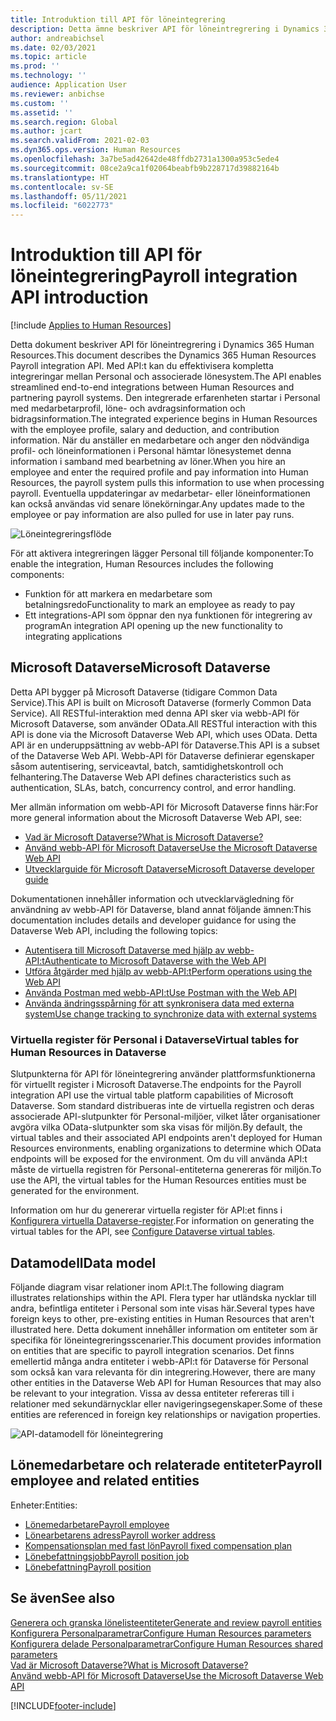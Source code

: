```yaml
---
title: Introduktion till API för löneintegrering
description: Detta ämne beskriver API för löneintregrering i Dynamics 365 Human Resources.
author: andreabichsel
ms.date: 02/03/2021
ms.topic: article
ms.prod: ''
ms.technology: ''
audience: Application User
ms.reviewer: anbichse
ms.custom: ''
ms.assetid: ''
ms.search.region: Global
ms.author: jcart
ms.search.validFrom: 2021-02-03
ms.dyn365.ops.version: Human Resources
ms.openlocfilehash: 3a7be5ad42642de48ffdb2731a1300a953c5ede4
ms.sourcegitcommit: 08ce2a9ca1f02064beabfb9b228717d39882164b
ms.translationtype: HT
ms.contentlocale: sv-SE
ms.lasthandoff: 05/11/2021
ms.locfileid: "6022773"
---
```

# <a name="payroll-integration-api-introduction"></a><span data-ttu-id="156a3-103">Introduktion till API för löneintegrering</span><span class="sxs-lookup"><span data-stu-id="156a3-103">Payroll integration API introduction</span></span>

[!include [Applies to Human Resources](../includes/applies-to-hr.md)]

<span data-ttu-id="156a3-104">Detta dokument beskriver API för löneintregrering i Dynamics 365 Human Resources.</span><span class="sxs-lookup"><span data-stu-id="156a3-104">This document describes the Dynamics 365 Human Resources Payroll integration API.</span></span> <span data-ttu-id="156a3-105">Med API:t kan du effektivisera kompletta integreringar mellan Personal och associerade lönesystem.</span><span class="sxs-lookup"><span data-stu-id="156a3-105">The API enables streamlined end-to-end integrations between Human Resources and partnering payroll systems.</span></span> <span data-ttu-id="156a3-106">Den integrerade erfarenheten startar i Personal med medarbetarprofil, löne- och avdragsinformation och bidragsinformation.</span><span class="sxs-lookup"><span data-stu-id="156a3-106">The integrated experience begins in Human Resources with the employee profile, salary and deduction, and contribution information.</span></span> <span data-ttu-id="156a3-107">När du anställer en medarbetare och anger den nödvändiga profil- och löneinformationen i Personal hämtar lönesystemet denna information i samband med bearbetning av löner.</span><span class="sxs-lookup"><span data-stu-id="156a3-107">When you hire an employee and enter the required profile and pay information into Human Resources, the payroll system pulls this information to use when processing payroll.</span></span> <span data-ttu-id="156a3-108">Eventuella uppdateringar av medarbetar- eller löneinformationen kan också användas vid senare lönekörningar.</span><span class="sxs-lookup"><span data-stu-id="156a3-108">Any updates made to the employee or pay information are also pulled for use in later pay runs.</span></span>

![Löneintegreringsflöde](media/hr-admin-integration-payroll-api-introduction-flow.png)

<span data-ttu-id="156a3-110">För att aktivera integreringen lägger Personal till följande komponenter:</span><span class="sxs-lookup"><span data-stu-id="156a3-110">To enable the integration, Human Resources includes the following components:</span></span>

- <span data-ttu-id="156a3-111">Funktion för att markera en medarbetare som betalningsredo</span><span class="sxs-lookup"><span data-stu-id="156a3-111">Functionality to mark an employee as ready to pay</span></span>
- <span data-ttu-id="156a3-112">Ett integrations-API som öppnar den nya funktionen för integrering av program</span><span class="sxs-lookup"><span data-stu-id="156a3-112">An integration API opening up the new functionality to integrating applications</span></span>

## <a name="microsoft-dataverse"></a><span data-ttu-id="156a3-113">Microsoft Dataverse</span><span class="sxs-lookup"><span data-stu-id="156a3-113">Microsoft Dataverse</span></span>

<span data-ttu-id="156a3-114">Detta API bygger på Microsoft Dataverse (tidigare Common Data Service).</span><span class="sxs-lookup"><span data-stu-id="156a3-114">This API is built on Microsoft Dataverse (formerly Common Data Service).</span></span> <span data-ttu-id="156a3-115">All RESTful-interaktion med denna API sker via webb-API för Microsoft Dataverse, som använder OData.</span><span class="sxs-lookup"><span data-stu-id="156a3-115">All RESTful interaction with this API is done via the Microsoft Dataverse Web API, which uses OData.</span></span> <span data-ttu-id="156a3-116">Detta API är en underuppsättning av webb-API för Dataverse.</span><span class="sxs-lookup"><span data-stu-id="156a3-116">This API is a subset of the Dataverse Web API.</span></span> <span data-ttu-id="156a3-117">Webb-API för Dataverse definierar egenskaper såsom autentisering, serviceavtal, batch, samtidighetskontroll och felhantering.</span><span class="sxs-lookup"><span data-stu-id="156a3-117">The Dataverse Web API defines characteristics such as authentication, SLAs, batch, concurrency control, and error handling.</span></span>

<span data-ttu-id="156a3-118">Mer allmän information om webb-API för Microsoft Dataverse finns här:</span><span class="sxs-lookup"><span data-stu-id="156a3-118">For more general information about the Microsoft Dataverse Web API, see:</span></span>

- [<span data-ttu-id="156a3-119">Vad är Microsoft Dataverse?</span><span class="sxs-lookup"><span data-stu-id="156a3-119">What is Microsoft Dataverse?</span></span>](/powerapps/maker/data-platform/data-platform-intro)
- [<span data-ttu-id="156a3-120">Använd webb-API för Microsoft Dataverse</span><span class="sxs-lookup"><span data-stu-id="156a3-120">Use the Microsoft Dataverse Web API</span></span>](/powerapps/developer/data-platform/webapi/overview)
- [<span data-ttu-id="156a3-121">Utvecklarguide för Microsoft Dataverse</span><span class="sxs-lookup"><span data-stu-id="156a3-121">Microsoft Dataverse developer guide</span></span>](/powerapps/developer/data-platform)

<span data-ttu-id="156a3-122">Dokumentationen innehåller information och utvecklarvägledning för användning av webb-API för Dataverse, bland annat följande ämnen:</span><span class="sxs-lookup"><span data-stu-id="156a3-122">This documentation includes details and developer guidance for using the Dataverse Web API, including the following topics:</span></span>

- [<span data-ttu-id="156a3-123">Autentisera till Microsoft Dataverse med hjälp av webb-API:t</span><span class="sxs-lookup"><span data-stu-id="156a3-123">Authenticate to Microsoft Dataverse with the Web API</span></span>](/powerapps/developer/data-platform/webapi/authenticate-web-api)
- [<span data-ttu-id="156a3-124">Utföra åtgärder med hjälp av webb-API:t</span><span class="sxs-lookup"><span data-stu-id="156a3-124">Perform operations using the Web API</span></span>](/powerapps/developer/data-platform/webapi/perform-operations-web-api)
- [<span data-ttu-id="156a3-125">Använda Postman med webb-API:t</span><span class="sxs-lookup"><span data-stu-id="156a3-125">Use Postman with the Web API</span></span>](/powerapps/developer/data-platform/webapi/use-postman-web-api)
- [<span data-ttu-id="156a3-126">Använda ändringsspårning för att synkronisera data med externa system</span><span class="sxs-lookup"><span data-stu-id="156a3-126">Use change tracking to synchronize data with external systems</span></span>](/powerapps/developer/data-platform/use-change-tracking-synchronize-data-external-systems)

### <a name="virtual-tables-for-human-resources-in-dataverse"></a><span data-ttu-id="156a3-127">Virtuella register för Personal i Dataverse</span><span class="sxs-lookup"><span data-stu-id="156a3-127">Virtual tables for Human Resources in Dataverse</span></span>

<span data-ttu-id="156a3-128">Slutpunkterna för API för löneintegrering använder plattformsfunktionerna för virtuellt register i Microsoft Dataverse.</span><span class="sxs-lookup"><span data-stu-id="156a3-128">The endpoints for the Payroll integration API use the virtual table platform capabilities of Microsoft Dataverse.</span></span> <span data-ttu-id="156a3-129">Som standard distribueras inte de virtuella registren och deras associerade API-slutpunkter för Personal-miljöer, vilket låter organisationer avgöra vilka OData-slutpunkter som ska visas för miljön.</span><span class="sxs-lookup"><span data-stu-id="156a3-129">By default, the virtual tables and their associated API endpoints aren't deployed for Human Resources environments, enabling organizations to determine which OData endpoints will be exposed for the environment.</span></span> <span data-ttu-id="156a3-130">Om du vill använda API:t måste de virtuella registren för Personal-entiteterna genereras för miljön.</span><span class="sxs-lookup"><span data-stu-id="156a3-130">To use the API, the virtual tables for the Human Resources entities must be generated for the environment.</span></span>

<span data-ttu-id="156a3-131">Information om hur du genererar virtuella register för API:et finns i [Konfigurera virtuella Dataverse-register](./hr-admin-integration-common-data-service-virtual-entities.md).</span><span class="sxs-lookup"><span data-stu-id="156a3-131">For information on generating the virtual tables for the API, see [Configure Dataverse virtual tables](./hr-admin-integration-common-data-service-virtual-entities.md).</span></span>

## <a name="data-model"></a><span data-ttu-id="156a3-132">Datamodell</span><span class="sxs-lookup"><span data-stu-id="156a3-132">Data model</span></span>

<span data-ttu-id="156a3-133">Följande diagram visar relationer inom API:t.</span><span class="sxs-lookup"><span data-stu-id="156a3-133">The following diagram illustrates relationships within the API.</span></span> <span data-ttu-id="156a3-134">Flera typer har utländska nycklar till andra, befintliga entiteter i Personal som inte visas här.</span><span class="sxs-lookup"><span data-stu-id="156a3-134">Several types have foreign keys to other, pre-existing entities in Human Resources that aren't illustrated here.</span></span> <span data-ttu-id="156a3-135">Detta dokument innehåller information om entiteter som är specifika för löneintegreringsscenarier.</span><span class="sxs-lookup"><span data-stu-id="156a3-135">This document provides information on entities that are specific to payroll integration scenarios.</span></span> <span data-ttu-id="156a3-136">Det finns emellertid många andra entiteter i webb-API:t för Dataverse för Personal som också kan vara relevanta för din integrering.</span><span class="sxs-lookup"><span data-stu-id="156a3-136">However, there are many other entities in the Dataverse Web API for Human Resources that may also be relevant to your integration.</span></span> <span data-ttu-id="156a3-137">Vissa av dessa entiteter refereras till i relationer med sekundärnycklar eller navigeringsegenskaper.</span><span class="sxs-lookup"><span data-stu-id="156a3-137">Some of these entities are referenced in foreign key relationships or navigation properties.</span></span>

![API-datamodell för löneintegrering](media/hr-admin-payroll-api-data-model.png)

## <a name="payroll-employee-and-related-entities"></a><span data-ttu-id="156a3-139">Lönemedarbetare och relaterade entiteter</span><span class="sxs-lookup"><span data-stu-id="156a3-139">Payroll employee and related entities</span></span>

<span data-ttu-id="156a3-140">Enheter:</span><span class="sxs-lookup"><span data-stu-id="156a3-140">Entities:</span></span>

- [<span data-ttu-id="156a3-141">Lönemedarbetare</span><span class="sxs-lookup"><span data-stu-id="156a3-141">Payroll employee</span></span>](hr-admin-integration-payroll-api-payroll-employee.md)
- [<span data-ttu-id="156a3-142">Lönearbetarens adress</span><span class="sxs-lookup"><span data-stu-id="156a3-142">Payroll worker address</span></span>](hr-admin-integration-payroll-api-payroll-worker-address.md)
- [<span data-ttu-id="156a3-143">Kompensationsplan med fast lön</span><span class="sxs-lookup"><span data-stu-id="156a3-143">Payroll fixed compensation plan</span></span>](hr-admin-integration-ats-api-recruiting-request-education.md)
- [<span data-ttu-id="156a3-144">Lönebefattningsjobb</span><span class="sxs-lookup"><span data-stu-id="156a3-144">Payroll position job</span></span>](hr-admin-integration-payroll-api-payroll-position-job.md)
- [<span data-ttu-id="156a3-145">Lönebefattning</span><span class="sxs-lookup"><span data-stu-id="156a3-145">Payroll position</span></span>](hr-admin-integration-payroll-api-payroll-position.md)

## <a name="see-also"></a><span data-ttu-id="156a3-146">Se även</span><span class="sxs-lookup"><span data-stu-id="156a3-146">See also</span></span>

[<span data-ttu-id="156a3-147">Generera och granska lönelisteentiteter</span><span class="sxs-lookup"><span data-stu-id="156a3-147">Generate and review payroll entities</span></span>](hr-admin-integration-payroll-api-generate-review-entities.md)<br>
[<span data-ttu-id="156a3-148">Konfigurera Personalparametrar</span><span class="sxs-lookup"><span data-stu-id="156a3-148">Configure Human Resources parameters</span></span>](hr-setup-parameters.md)<br>
[<span data-ttu-id="156a3-149">Konfigurera delade Personalparametrar</span><span class="sxs-lookup"><span data-stu-id="156a3-149">Configure Human Resources shared parameters</span></span>](hr-setup-shared-parameters.md)<br>
[<span data-ttu-id="156a3-150">Vad är Microsoft Dataverse?</span><span class="sxs-lookup"><span data-stu-id="156a3-150">What is Microsoft Dataverse?</span></span>](/powerapps/maker/data-platform/data-platform-intro)<br>
[<span data-ttu-id="156a3-151">Använd webb-API för Microsoft Dataverse</span><span class="sxs-lookup"><span data-stu-id="156a3-151">Use the Microsoft Dataverse Web API</span></span>](/powerapps/developer/data-platform/webapi/overview)<br>

[!INCLUDE[footer-include](../includes/footer-banner.md)]